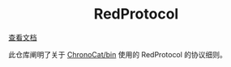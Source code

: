 <h1 align="center"> RedProtocol </h1>
<a href="https://betterqqnt.github.io/RedProtocol/" align="center">查看文档 </a>

此仓库阐明了关于 [ChronoCat/bin](https://www.npmjs.com/package/@chronocat/koishi-plugin-launcher?activeTab=code) 使用的 RedProtocol 的协议细则。

